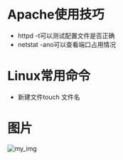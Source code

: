
# **Apache使用技巧**  
* httpd -t可以测试配置文件是否正确  
* netstat -ano可以查看端口占用情况  

# **Linux常用命令**
* 新建文件touch 文件名  

# **图片**  
![my_img](http://img06.tooopen.com/images/20160920/tooopen_sy_179407883616.jpg)
